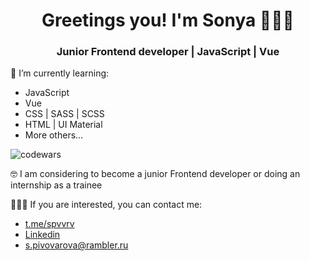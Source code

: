 <h1 align="center"> Greetings you! I'm Sonya 👩🏻‍💻 </h1>
<h3 align="center">Junior Frontend developer | JavaScript | Vue </h3>

<div>
<p> 🌱 I’m currently learning: </p>
<ul>
  <li>JavaScript</li>
  <li>Vue</li>
  <li>CSS | SASS | SCSS </li>
  <li>HTML | UI Material</li>
  <li>More others...</li>
 <ul>
      </div>

![codewars](https://www.codewars.com/users/rsschool_4662c637f73a0285/badges/small)

 <p>🤓 I am considering to become a junior Frontend developer or doing an internship as a trainee</p>

 <p>🙋🏻‍♀️ If you are interested, you can contact me:</p>

<ul>
  <li><a href="https://t.me/spvvrv">t.me/spvvrv</a></li>
  <li><a href="https://www.linkedin.com/in/sofya-pivovarova/">Linkedin</a></li>
  <li><a href="mailto:s.pivovarova@rambler.ru">s.pivovarova@rambler.ru</a></li>
 <ul>

